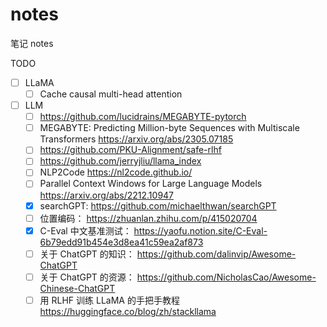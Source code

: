 # notes

笔记 notes

TODO
- [ ] LLaMA
	- [ ] Cache causal multi-head attention
- [ ] LLM
	- [ ] https://github.com/lucidrains/MEGABYTE-pytorch
	- [ ] MEGABYTE: Predicting Million-byte Sequences with Multiscale Transformers https://arxiv.org/abs/2305.07185
	- [ ] https://github.com/PKU-Alignment/safe-rlhf
	- [ ] https://github.com/jerryjliu/llama_index
	- [ ] NLP2Code https://nl2code.github.io/
	- [ ] Parallel Context Windows for Large Language Models https://arxiv.org/abs/2212.10947
	- [x] searchGPT: https://github.com/michaelthwan/searchGPT
	- [ ] 位置编码： https://zhuanlan.zhihu.com/p/415020704
	- [x] C-Eval 中文基准测试： https://yaofu.notion.site/C-Eval-6b79edd91b454e3d8ea41c59ea2af873
	- [ ]  关于 ChatGPT 的知识： https://github.com/dalinvip/Awesome-ChatGPT
	- [ ] 关于 ChatGPT 的资源： https://github.com/NicholasCao/Awesome-Chinese-ChatGPT
	- [ ] 用 RLHF 训练 LLaMA 的手把手教程 https://huggingface.co/blog/zh/stackllama